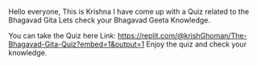 Hello everyone,
This is Krishna I have come up with a Quiz related to the Bhagavad Gita 
Lets check your Bhagavad Geeta Knowledge.

You can take the Quiz here
Link: https://replit.com/@krishGhoman/The-Bhagavad-Gita-Quiz?embed=1&output=1
Enjoy the quiz and check your knowledge.
